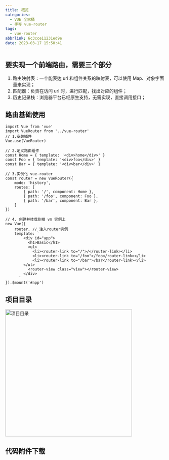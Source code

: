 ```yaml
---
title: 概览
categories:
  - VUE 全家桶
  - 手写 vue-router
tags:
  - vue-router
abbrlink: 6c3cce11231ed9e
date: 2023-03-17 15:50:41
---
```

## 要实现一个前端路由，需要三个部分
1. 路由映射表：一个能表达 url 和组件关系的映射表，可以使用 Map、对象字面量来实现；
2. 匹配器：负责在访问 url 时，进行匹配，找出对应的组件；
3. 历史记录栈：浏览器平台已经原生支持，无需实现，直接调用接口；

## 路由基础使用
```JS
import Vue from 'vue'
import VueRouter from '../vue-router'
// 1.安装插件
Vue.use(VueRouter)

// 2.定义路由组件
const Home = { template: '<div>home</div>' }
const Foo = { template: '<div>foo</div>' }
const Bar = { template: '<div>bar</div>' }

// 3.实例化 vue-router
const router = new VueRouter({
    mode: 'history',
    routes: [
        { path: '/', component: Home },
        { path: '/foo', component: Foo },
        { path: '/bar', component: Bar },
    ]
})

// 4. 创建并挂载到根 vm 实例上
new Vue({
    router, // 注入router实例
    template: `
        <div id="app">
          <h1>Basic</h1>
          <ul>
            <li><router-link to="/">/</router-link></li>
            <li><router-link to="/foo">/foo</router-link></li>
            <li><router-link to="/bar">/bar</router-link></li>
        </ul>
          <router-view class="view"></router-view>
        </div>
      `
}).$mount('#app')
```

## 项目目录
<img src="项目目录.jpg" width="400px" height="auto" class="custom-img" title="项目目录"/>


## <a class="attachment" name="my-router-project.zip">代码附件下载</a>